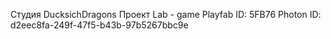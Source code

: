 Студия DucksichDragons
Проект Lab - game
Playfab ID: 5FB76
Photon ID: d2eec8fa-249f-47f5-b43b-97b5267bbc9e
